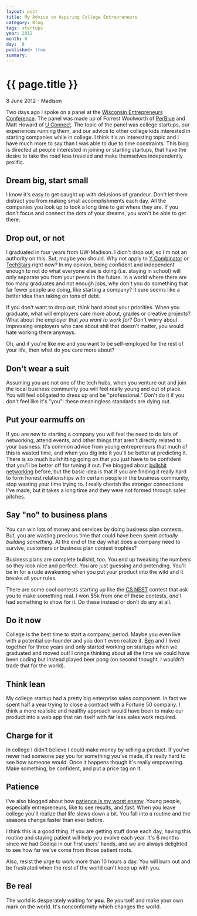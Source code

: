 ```yaml
---
layout: post
title: My Advice to Aspiring College Entrepreneurs
category: Blog
tags: startups
year: 2012
month: 6
day:  8
published: true
summary: 
---
```


# {{ page.title }} #

<p class="meta">8 June 2012 - Madison</p>

Two days ago I spoke on a panel at the [Wisconsin Entrepreneurs Conference](http://www.wisconsintechnologycouncil.com/events/ent_conf/). The panel was made up of Forrest Woolworth of [PerBlue](http://perblue.com/) and Matt Howard of [U Connect](http://www.uconnectllc.com/). The topic of the panel was college startups, our experiences running them, and our advice to other college kids interested in starting companies while in college.  I think it's an interesting topic and I have much more to say than I was able to due to time constraints. This blog is directed at people interested in joining or starting startups, that have the desire to take the road less traveled and make themselves independently prolific.

Dream big, start small
----------------------

I know it's easy to get caught up with delusions of grandeur. Don't let them distract you from making small accomplishments each day. All the companies you look up to took a long time to get where they are. If you don't focus and connect the dots of your dreams, you won't be able to get there.

Drop out, or not
----------------

I graduated in four years from UW-Madison. I didn't drop out, so I'm not an authority on this. But, maybe *you* should. Why not apply to [Y Combinator](http://ycombinator.com/) or [TechStars](http://techstars.com/) right now? In my opinion, being confident and independent enough to not do what everyone else is doing (i.e. staying in school) will only separate you from your peers in the future. In a world where there are too many graduates and not enough jobs, why don't you do something that far fewer people are doing, like starting a company? It sure seems like a better idea than taking on tons of debt.

If you don't want to drop out, think hard about your priorities. When you graduate, what will employers care more about, grades or creative projects? What about the employer that _you want to work for_? Don't worry about impressing employers who care about shit that doesn't matter, you would hate working there anyways.

Oh, and if you're like me and you want to be self-employed for the rest of your life, then what do _you_ care more about?

Don't wear a suit
-----------------

Assuming you are not one of the tech hubs, when you venture out and join the local business community you will feel really young and out of place. You will feel obligated to dress up and be "professional."  Don't do it if you don't feel like it's "you": these meaningless standards are dying out.

Put your earmuffs on
--------------------

If you are new to starting a company you will feel the need to do lots of networking, attend events, and other things that aren't directly related to your business. It's common advice from young entrepreneurs that much of this is wasted time, and when you dig into it you'll be better at predicting it. There is so much bullshitting going on that you just have to be confident that you'll be better off for tuning it out. I've blogged about [bullshit networking](http://maxlynch.com/blog/be-real-honesty-in-professional-networking/) before, but the basic idea is that if you are finding it really hard to form honest relationships with certain people in the business community, stop wasting your time trying to. I really cherish the stronger connections I've made, but it takes a long time and they were not formed through sales pitches.

Say "no" to business plans
--------------------------

You can win lots of money and services by doing business plan contests. But, you are wasting precious time that could have been spent *actually building something*. At the end of the day what does a company need to survive, customers or business plan contest trophies?

Business plans are complete bullshit, too. You end up tweaking the numbers so they look nice and perfect. You are just guessing and pretending. You'll be in for a rude awakening when you put your product into the wild and it breaks all your rules.

There are some cool contests starting up like the [CS NEST](https://contest.cs.wisc.edu/) contest that ask you to make something real. I won $5k from one of these contests, *and* I had something to show for it. Do these instead or don't do any at all.

Do it now
---------

College is the best time to start a company, period. Maybe you even live with a potential co-founder and you don't even realize it. [Ben](http://bensperry.com/) and I lived together for three years and only started working on startups when we graduated and moved out! I cringe thinking about all the time we could have been coding but instead played beer pong (on second thought, I wouldn't trade that for the world).

Think lean
----------

My college startup had a pretty big enterprise sales component. In fact we spent half a year trying to close a contract with a Fortune 50 company. I think a more realistic and healthy approach would have been to make our product into a web app that ran itself with far less sales work required.

Charge for it
-------------

In college I didn't believe I could make money by selling a product. If you've never had someone pay you for something you've made, it's really hard to see how someone would. Once it happens though it's really empowering. Make something, be confident, and put a price tag on It.

Patience
--------

I've also blogged about how [patience is my worst enemy](http://maxlynch.com/blog/patience/). Young people, especially entrepreneurs, like to see results, and *fast*. When you leave college you'll realize that life slows down a bit. You fall into a routine and the seasons change faster than ever before.

I think this is a good thing. If you are getting stuff done each day, having this routine and staying patient will help you evolve each year. It's 6 months since we had Codiqa in our first users' hands, and we are always delighted to see how far we've come from those patient roots. 

Also, resist the urge to work more than 10 hours a day. You will burn out and be frustrated when the rest of the world can't keep up with you.

Be real
-------

The world is desperately waiting for __you__. Be yourself and make your own mark on the world. It's nonconformity which changes the world.

